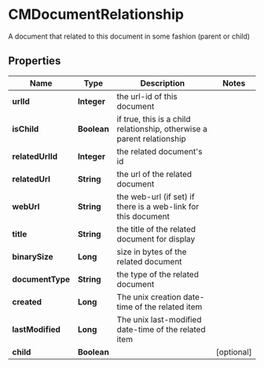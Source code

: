 

# CMDocumentRelationship

A document that related to this document in some fashion (parent or child)

## Properties

| Name | Type | Description | Notes |
|------------ | ------------- | ------------- | -------------|
|**urlId** | **Integer** | the url-id of this document |  |
|**isChild** | **Boolean** | if true, this is a child relationship, otherwise a parent relationship |  |
|**relatedUrlId** | **Integer** | the related document&#39;s id |  |
|**relatedUrl** | **String** | the url of the related document |  |
|**webUrl** | **String** | the web-url (if set) if there is a web-link for this document |  |
|**title** | **String** | the title of the related document for display |  |
|**binarySize** | **Long** | size in bytes of the related document |  |
|**documentType** | **String** | the type of the related document |  |
|**created** | **Long** | The unix creation date-time of the related item |  |
|**lastModified** | **Long** | The unix last-modified date-time of the related item |  |
|**child** | **Boolean** |  |  [optional] |



